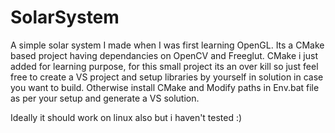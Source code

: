 SolarSystem
==================

A simple solar system I made when I was first learning OpenGL.
Its a CMake based project having dependancies on OpenCV and Freeglut.
CMake i just added for learning purpose, for this small project its an over kill
so just feel free to create a VS project and setup libraries by yourself in solution in case you want to build.
Otherwise install CMake and Modify paths in Env.bat file as per your setup and generate a VS solution.

Ideally it should work on linux also but i haven't tested :)